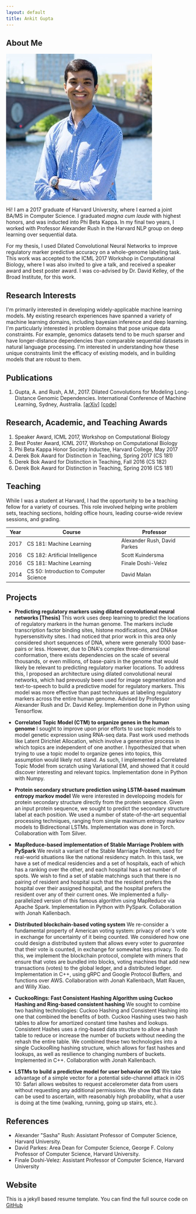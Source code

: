 ```yaml
---
layout: default
title: Ankit Gupta
---
```


## About Me

<img class="profile-picture" src="ankit.jpg">

Hi! I am a 2017 graduate of Harvard University, where I earned a joint BA/MS in Computer Science. I graduated *magna cum laude* with highest honors, and was inducted into Phi Beta Kappa. In my final two years, I worked with Professor Alexander Rush in the Harvard NLP group on deep learning over sequential data. 

For my thesis, I used Dilated Convolutional Neural Networks to improve regulatory marker predictive accuracy on a whole-genome labeling task. This work was accepted to the ICML 2017 Workshop in Computational Biology, where I was also invited to give a talk, and received a speaker award and best poster award. I was co-advised by Dr. David Kelley, of the Broad Institute, for this work.

## Research Interests

I'm primarily interested in developing widely-applicable machine learning models. My existing research experiences have spanned a variety of machine learning domains, including bayesian inference and deep learning. I'm particularly interested in problem domains that pose unique data constraints. For example, genomics datasets tend to be much sparser and have longer-distance dependencies than comparable sequential datasets in natural language processing. I'm interested in understanding how these unique constraints limit the efficacy of existing models, and in building models that are robust to them.

## Publications

1. Gupta, A. and Rush, A.M., 2017. Dilated Convolutions for Modeling Long-Distance Genomic Dependencies. International Conference of Machine Learning, Sydney, Australia. [[arXiv]](https://arxiv.org/abs/1710.01278) [[code]](https://github.com/harvardnlp/regulatory-prediction)

## Research, Academic, and Teaching Awards

1. Speaker Award, ICML 2017, Workshop on Computational Biology
2. Best Poster Award, ICML 2017, Workshop on Computational Biology
3. Phi Beta Kappa Honor Society Inductee, Harvard College, May 2017
4. Derek Bok Award for Distinction in Teaching, Spring 2017 (CS 181)
5. Derek Bok Award for Distinction in Teaching, Fall 2016 (CS 182)
6. Derek Bok Award for Distinction in Teaching, Spring 2016 (CS 181)

## Teaching 

While I was a student at Harvard, I had the opportunity to be a teaching fellow for a variety of courses. This role involved helping write problem sets, teaching sections, holding office hours, leading course-wide review sessions, and grading.

Year | Course | Professor
-----|------- | -----------
2017 | CS 181: Machine Learning | Alexander Rush, David Parkes  
2016 | CS 182: Artificial Intelligence | Scott Kuindersma
2016 | CS 181: Machine Learning | Finale Doshi-Velez
2014 | CS 50: Introduction to Computer Science | David Malan

## Projects

* **Predicting regulatory markers using dilated convolutional neural networks [Thesis]**
	This work uses deep learning to predict the locations of regulatory markers in the human genome. The markers include transcription factor binding sites, histone modifications, and DNAse hypersensitivity sites. I had noticed that prior work in this area only considered short sequences of DNA, where were generally 1000 base-pairs or less. However, due to DNA's complex three-dimensional conformation, there exists dependencies on the scale of several thousands, or even millions, of base-pairs in the genome that would likely be relevant to predicting regulatory marker locations. To address this, I proposed an architecture using dilated convolutional neural networks, which had prevously been used for image segmentation and text-to-speech to build a predictive model for regulatory markers. This model was more effective than past techniques at labeling regulatory markers across the entire human genome. Advised by Professor Alexander Rush and Dr. David Kelley. Implemention done in Python using Tensorflow.

* **Correlated Topic Model (CTM) to organize genes in the human genome**
	I sought to improve upon prior efforts to use topic models to model genetic expression using RNA-seq data. Past work used methods like Latent Dirichlet Allocation, which involve a generative process in which topics are independent of one another. I hypothesized that when trying to use a topic model to organize genes into topics, this assumption would likely not stand. As such, I implemented a Correlated Topic Model from scratch using Variational EM, and showed that it could discover interesting and relevant topics. Implementation done in Python with Numpy.

* **Protein secondary structure prediction using LSTM-based maximum entropy markov model**
	We were interested in developoing models for protein secondary structure directly from the protein sequence. Given an input protein sequence, we sought to predict the secondary structure label at each position. We used a number of state-of-the-art sequential processing techniques, ranging from simple maximum entropy markov models to Bidirectional LSTMs. Implementation was done in Torch. Collaboration with Tom Silver.

* **MapReduce-based implementation of Stable Marriage Problem with PySpark**
	We revisit a variant of the Stable Marriage Problem, used for real-world situations like the national residency match. In this task, we have a set of medical residencies and a set of hospitals, each of which has a ranking over the other, and each hospital has a set number of spots. We wish to find a set of stable matchings such that there is no pairing of resident and hospital such that the resident prefers the hospital over their assigned hospital, and the hospital prefers the resident over any of their current ones. We implemented a fully-parallelized version of this famous algorithm using MapReduce via Apache Spark. Implementation in Python with PySpark. Collaboration with Jonah Kallenbach.

* **Distributed blockchain-based voting system**
	We re-consider a fundamental property of American voting system: privacy of one's vote in exchange for uncertainty of it being counted. We considered how one could design a distributed system that allows every voter to *guarantee* that their vote is counted, in exchange for somewhat less privacy. To do this, we implement the blockchain protocol, complete with miners that ensure that votes are bundled into blocks, voting machines that add new transactions (votes) to the global ledger, and a distributed ledger. Implementation in C++, using gRPC and Google Protocol Buffers, and functions over AWS. Collaboration with Jonah Kallenbach, Matt Rauen, and Willy Xiao.

* **CuckooRings: Fast Consistent Hashing Algorithm using Cuckoo Hashing and Ring-based consistent hashing**
	We sought to combine two hashing technologies: Cuckoo Hashing and Consistent Hashing into one that combined the benefits of both. Cuckoo Hashing uses two hash tables to allow for amortized constant time hashes and lookups. Consistent Hashes uses a ring-based data structure to allow a hash table to reduce or increase the number of buckets without needing the rehash the entire table. We combined these two technologies into a single CuckooRing hashing structure, which allows for fast hashes and lookups, as well as resilience to changing numbers of buckets. Implemented in C++. Collaboration with Jonah Kallenbach.

* **LSTMs to build a predictive model for user behavior on iOS**
	We take advantage of a simple vector for a potential side-channel attack in iOS 10: Safari allows websites to request accelerometer data from users without requesting any additional permissions. We show that this data can be used to ascertain, with reasonably high probability, what a user is doing at the time (walking, running, going up stairs, etc.).


## References

* Alexander "Sasha" Rush: Assistant Professor of Computer Science, Harvard University.
* David Parkes: Area Dean for Computer Science, George F. Colony Professor of Computer Science, Harvard University.
* Finale Doshi-Velez: Assistant Professor of Computer Science, Harvard University

## Website
This is a jekyll based resume template. You can find the full source code on [GitHub](https://github.com/bk2dcradle/researcher)




